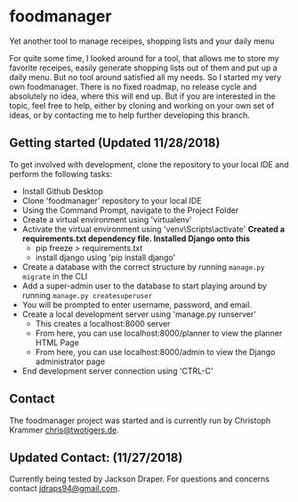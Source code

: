 # foodmanager
Yet another tool to manage receipes, shopping lists and your daily menu

For quite some time, I looked around for a tool, that allows me to store my favorite receipes, easily generate shopping lists out of them and put up a daily menu. But no tool around satisfied all my needs. So I started my very own foodmanager.
There is no fixed roadmap, no release cycle and absolutely no idea, where this will end up. But if you are interested in the topic, feel free to help, either by cloning and working on your own set of ideas, or by contacting me to help further developing this branch.

## Getting started (Updated 11/28/2018)
To get involved with development, clone the repository to your local IDE and perform the following tasks:
- Install Github Desktop
- Clone 'foodmanager' repository to your local IDE
- Using the Command Prompt, navigate to the Project Folder
- Create a virtual environment using 'virtualenv'
- Activate the virtual environment using 'venv\Scripts\activate'
**Created a requirements.txt dependency file. Installed Django onto this**
    - pip freeze > requirements.txt
    - install django using 'pip install django'
- Create a database with the correct structure by running `manage.py migrate` in the CLI
- Add a super-admin user to the database to start playing around by running `manage.py createsuperuser`
- You will be prompted to enter username, password, and email.
- Create a local development server using 'manage.py runserver'
    - This creates a localhost:8000 server
    - From here, you can use localhost:8000/planner to view the planner HTML Page
    - From here, you can use localhost:8000/admin to view the Django administrator page
- End development server connection using 'CTRL-C'

## Contact
The foodmanager project was started and is currently run by Christoph Krammer <chris@twotigers.de>.
## Updated Contact: (11/27/2018)
Currently being tested by Jackson Draper. For questions and concerns contact <jdraps94@gmail.com>.
